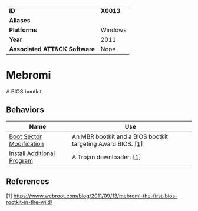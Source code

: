 |||
|---------|------------------------|
|**ID**|**X0013**|
|**Aliases**||
|**Platforms**|Windows|
|**Year**| 2011 |
|**Associated ATT&CK Software**|None|

Mebromi
=======
A BIOS bootkit.

Behaviors
---------
|Name|Use|
|---------------------|-------------------------------------------------------|
|[Boot Sector Modification](https://github.com/MBCProject/mbc-markdown/blob/master/defense-evasion/boot-sector-mod.md)| An MBR bootkit and a BIOS bootkit targeting Award BIOS. [[1]](#1)|
|[Install Additional Program](https://github.com/MBCProject/mbc-markdown/blob/master/execution/install-prog.md) | A Trojan downloader. [[1]](#1)|

References
----------
<a name="1">[1]</a> https://www.webroot.com/blog/2011/09/13/mebromi-the-first-bios-rootkit-in-the-wild/